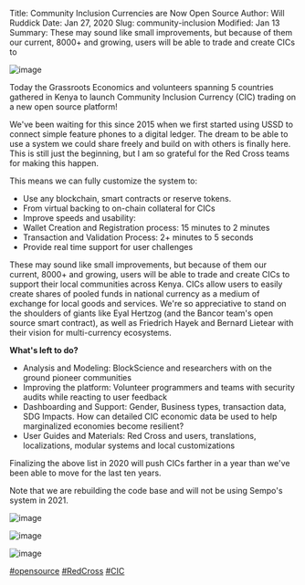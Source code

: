 Title: Community Inclusion Currencies are Now Open Source
Author: Will Ruddick
Date: Jan 27, 2020
Slug: community-inclusion
Modified: Jan 13
Summary: These may sound like small improvements, but because of them our current, 8000+ and growing, users will be able to trade and create CICs to

![image](images/blog/community-inclusion1.webp)

Today the Grassroots Economics and volunteers spanning 5 countries
gathered in Kenya to launch Community Inclusion Currency (CIC) trading
on a new open source platform!

We've been waiting for this since 2015 when we first started using USSD
to connect simple feature phones to a digital ledger. The dream to be
able to use a system we could share freely and build on with others is
finally here. This is still just the beginning, but I am so grateful for
the Red Cross teams for making this happen.

This means we can fully customize the system to:

- Use any blockchain, smart contracts or reserve tokens.
- From virtual backing to on-chain collateral for CICs
- Improve speeds and usability:
- Wallet Creation and Registration process: 15 minutes to 2 minutes
- Transaction and Validation Process: 2+ minutes to 5 seconds
- Provide real time support for user challenges

These may sound like small improvements, but because of them our
current, 8000+ and growing, users will be able to trade and create CICs
to support their local communities across Kenya. CICs allow users to
easily create shares of pooled funds in national currency as a medium of
exchange for local goods and services. We're so appreciative to stand on
the shoulders of giants like Eyal Hertzog (and the Bancor team's open
source smart contract), as well as Friedrich Hayek and Bernard Lietear
with their vision for multi-currency ecosystems.

**What's left to do?**

- Analysis and Modeling: BlockScience and researchers with on the
  ground pioneer communities
- Improving the platform: Volunteer programmers and teams with
  security audits while reacting to user feedback
- Dashboarding and Support: Gender, Business types, transaction data,
  SDG Impacts. How can detailed CIC economic data be used to help
  marginalized economies become resilient?
- User Guides and Materials: Red Cross and users, translations,
  localizations, modular systems and local customizations

Finalizing the above list in 2020 will push CICs farther in a year than
we've been able to move for the last ten years.

Note that we are rebuilding the code base and will not be using Sempo's
system in 2021.

![image](images/blog/community-inclusion93.webp)

![image](images/blog/community-inclusion107.webp)

![image](images/blog/community-inclusion121.webp)

[#opensource](https://www.grassrootseconomics.org/blog/hashtags/opensource)
[#RedCross](https://www.grassrootseconomics.org/blog/hashtags/RedCross)
[#CIC](https://www.grassrootseconomics.org/blog/hashtags/CIC)
